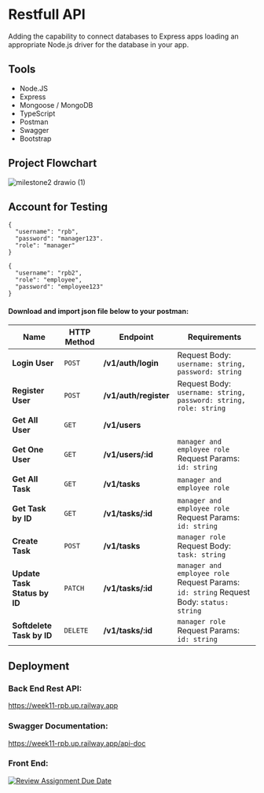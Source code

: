# Restfull API
Adding the capability to connect databases to Express apps loading an appropriate Node.js driver for the database in your app.

## Tools
- Node.JS
- Express
- Mongoose / MongoDB
- TypeScript
- Postman
- Swagger
- Bootstrap

## Project Flowchart <br>
![milestone2 drawio (1)](https://github.com/RevoU-FSSE-2/week-11-RPrasetyoB/assets/129088807/0f662742-6e7f-450c-961a-6c3cd2248b47)

## Account for Testing
```
{
  "username": "rpb",
  "password": "manager123".
  "role": "manager" 
}
```
```
{
  "username": "rpb2",
  "role": "employee",
  "password": "employee123"  
}
```

#### Download and import json file below to your postman: <br>



| Name                                | HTTP Method | Endpoint                                                   | Requirements                                                                                                        |
| ----------------------------------- | ----------- | ---------------------------------------------------------- | ------------------------------------------------------------------------------------------------------------------- |
| **Login User**                      | `POST`      | <b>/v1/auth/login</b>    | Request Body: `username: string, password: string`                                                                  |
| **Register User**                   | `POST`      | <b>/v1/auth/register</b> | Request Body: `username: string, password: string, role: string`                                                    |
| **Get All User**                   | `GET`       | <b>/v1/users</b>         |
| **Get One User**                   | `GET`       | <b>/v1/users/:id</b>         | `manager and employee role`  Request Params: `id: string`  
| **Get All Task**               | `GET`       | <b>/v1/tasks</b>     |  `manager and employee role`
| **Get Task by ID**             | `GET`       | <b>/v1/tasks/:id</b>  | `manager and employee role`  Request Params: `id: string`                                                                                        |
| **Create Task**                 | `POST`      | <b>/v1/tasks</b>      | `manager role` Request Body: `task: string`                                          |
| **Update Task Status by ID**    | `PATCH`     | <b>/v1/tasks/:id</b>  | `manager and employee role` Request Params: `id: string`  Request Body: `status: string`                                                                                   |
| **Softdelete Task by ID**           | `DELETE`    | <b>/v1/tasks/:id</b>  | `manager role`  Request Params: `id: string`                                                                                     |

## Deployment
### Back End Rest API: <br>
https://week11-rpb.up.railway.app

### Swagger Documentation: <br>
https://week11-rpb.up.railway.app/api-doc

### Front End: <br>




[![Review Assignment Due Date](https://classroom.github.com/assets/deadline-readme-button-24ddc0f5d75046c5622901739e7c5dd533143b0c8e959d652212380cedb1ea36.svg)](https://classroom.github.com/a/XqBuIcOG)

